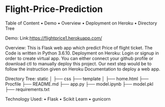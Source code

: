 # Flight-Price-Prediction


Table of Content
•	Demo
•	Overview
•	Deployment on Heroku
•	Directory Tree

Demo:
Link:https://flightprice1.herokuapp.com/

 
Overview:
This is Flask web app which predict Price of flight ticket. The Code is written in Python 3.6.10. 
Deployment on Heroku:
Login or signup in order to create virtual app. You can either connect your github profile or download ctl to manually deploy this project.
Our next step would be to follow the instruction given on Heroku Documentation to deploy a web app.


Directory Tree:
static 
│   ├── css
├── template
│   ├── home.html
├── Procfile
├── README.md
├── app.py
├── model.ipynb
├── model.pkl
├── requirements.txt

Technology Used:
•	Flask
•	Scikit Learn
•	gunicorn



